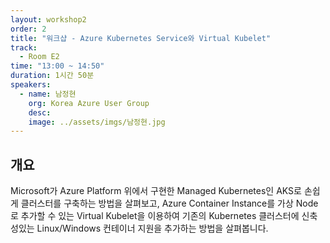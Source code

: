 ```yaml
---
layout: workshop2
order: 2
title: "워크샵 - Azure Kubernetes Service와 Virtual Kubelet"
track:
  - Room E2
time: "13:00 ~ 14:50"
duration: 1시간 50분
speakers:
  - name: 남정현
    org: Korea Azure User Group
    desc: 
    image: ../assets/imgs/남정현.jpg
---
```


## 개요

Microsoft가 Azure Platform 위에서 구현한 Managed Kubernetes인 AKS로 손쉽게 클러스터를 구축하는 방법을 살펴보고, Azure Container Instance를 가상 Node로 추가할 수 있는 Virtual Kubelet을 이용하여 기존의 Kubernetes 클러스터에 신축성있는 Linux/Windows 컨테이너 지원을 추가하는 방법을 살펴봅니다.
